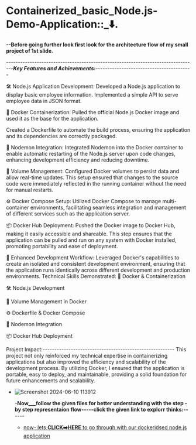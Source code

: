 # Containerized_basic_Node.js-Demo-Application::_⬇️.


**--Before going further look first look for the architecture flow of my small project of 1st slide.**


---------------------------------------------------------------------------------***Key Features and Achievements:***-----------------------------------------

🛠️ Node.js Application Development:
Developed a Node.js application to display basic employee information.
Implemented a simple API to serve employee data in JSON format.

🐳 Docker Containerization:
Pulled the official Node.js Docker image and used it as the base for the application.

Created a Dockerfile to automate the build process, ensuring the application and its dependencies are correctly packaged.

🔄 Nodemon Integration:
Integrated Nodemon into the Docker container to enable automatic restarting of the Node.js server upon code changes, enhancing development efficiency and reducing downtime.

💾 Volume Management:
Configured Docker volumes to persist data and allow real-time updates. This setup ensured that changes to the source code were immediately reflected in the running container without the need for manual restarts.

⚙️ Docker Compose Setup:
Utilized Docker Compose to manage multi-container environments, facilitating seamless integration and management of different services such as the application server.

📦 Docker Hub Deployment:
Pushed the Docker image to Docker Hub, making it easily accessible and shareable. This step ensures that the application can be pulled and run on any system with Docker installed, promoting portability and ease of deployment.

🔧 Enhanced Development Workflow:
Leveraged Docker's capabilities to create an isolated and consistent development environment, ensuring that the application runs identically across different development and production environments.
Technical Skills Demonstrated:
🐳 Docker & Containerization

🛠️ Node.js Development

💾 Volume Management in Docker

⚙️ Dockerfile & Docker Compose

🔄 Nodemon Integration

📦 Docker Hub Deployment


Project Impact:--------------------------------------------------------
This project not only reinforced my technical expertise in containerizing applications but also improved the efficiency and scalability of the development process. By utilizing Docker, I ensured that the application is portable, easy to deploy, and maintainable, providing a solid foundation for future enhancements and scalability.

  - ![Screenshot 2024-06-10 113912](https://github.com/cipherhubhh/prb/assets/169588964/a5024e22-37bf-4a5a-ac05-52fc831139b1)

    
    -**Now___follow the given files for better understanding with the step -by step 
        representaion flow-----click the given link to explorr thinks:------**

      -  [now- lets **CLICK➡️HERE** to go through with our dockeridsed node.js application ]()


  


